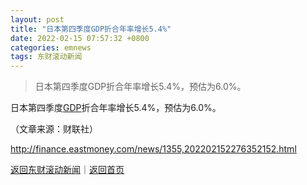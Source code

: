 ```yaml
---
layout: post
title: "日本第四季度GDP折合年率增长5.4%"
date: 2022-02-15 07:57:32 +0800
categories: emnews
tags: 东财滚动新闻
---
```

> 日本第四季度GDP折合年率增长5.4%，预估为6.0%。

<p>日本第四季度<span id="Info.342"><a href="http://data.eastmoney.com/cjsj/gdp.html" class="infokey">GDP</a></span>折合年率增长5.4%，预估为6.0%。</p><p class="em_media">（文章来源：财联社）</p>

<http://finance.eastmoney.com/news/1355,202202152276352152.html>

[返回东财滚动新闻](//finews.withounder.com/emnews/)｜[返回首页](//finews.withounder.com/)